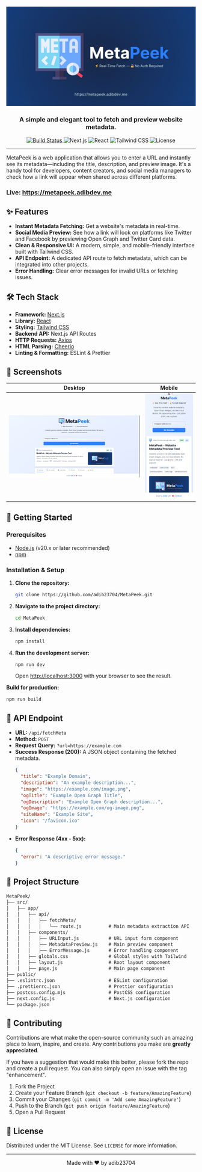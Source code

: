 <p align="center">
  <img src="https://raw.githubusercontent.com/Adib23704/MetaPeek/refs/heads/master/public/images/cover-image.jpg" alt="MetaPeek Logo">
</p>

<h3 align="center">A simple and elegant tool to fetch and preview website metadata.</h3>

<p align="center">
  <a href="https://github.com/adib23704/MetaPeek/actions/workflows/build.yml">
    <img src="https://github.com/adib23704/MetaPeek/actions/workflows/build.yml/badge.svg" alt="Build Status">
  </a>
  <img src="https://img.shields.io/badge/Next.js-15.x-black?logo=next.js" alt="Next.js">
  <img src="https://img.shields.io/badge/React-19.x-blue?logo=react" alt="React">
  <img src="https://img.shields.io/badge/Tailwind_CSS-4.x-38B2AC?logo=tailwind-css" alt="Tailwind CSS">
  <img src="https://img.shields.io/github/license/Adib23704/MetaPeek" alt="License">
</p>

---

MetaPeek is a web application that allows you to enter a URL and instantly see its metadata—including the title, description, and preview image. It's a handy tool for developers, content creators, and social media managers to check how a link will appear when shared across different platforms.

### Live: https://metapeek.adibdev.me

## ✨ Features

- **Instant Metadata Fetching:** Get a website's metadata in real-time.
- **Social Media Preview:** See how a link will look on platforms like Twitter and Facebook by previewing Open Graph and Twitter Card data.
- **Clean & Responsive UI:** A modern, simple, and mobile-friendly interface built with Tailwind CSS.
- **API Endpoint:** A dedicated API route to fetch metadata, which can be integrated into other projects.
- **Error Handling:** Clear error messages for invalid URLs or fetching issues.

## 🛠️ Tech Stack

- **Framework:** [Next.js](https://nextjs.org/)
- **Library:** [React](https://reactjs.org/)
- **Styling:** [Tailwind CSS](https://tailwindcss.com/)
- **Backend API:** Next.js API Routes
- **HTTP Requests:** [Axios](https://axios-http.com/)
- **HTML Parsing:** [Cheerio](https://cheerio.js.org/)
- **Linting & Formatting:** ESLint & Prettier

## 📸 Screenshots

| Desktop                                                | Mobile                                               |
| ------------------------------------------------------ | ---------------------------------------------------- |
| ![Desktop Screenshot](./public/screenshot/desktop.png) | ![Mobile Screenshot](./public/screenshot/mobile.png) |

## 🚀 Getting Started

### Prerequisites

- [Node.js](https://nodejs.org/en/) (v20.x or later recommended)
- [npm](https://www.npmjs.com/)

### Installation & Setup

1.  **Clone the repository:**

    ```sh
    git clone https://github.com/adib23704/MetaPeek.git
    ```

2.  **Navigate to the project directory:**

    ```sh
    cd MetaPeek
    ```

3.  **Install dependencies:**

    ```sh
    npm install
    ```

4.  **Run the development server:**
    ```sh
    npm run dev
    ```
    Open [http://localhost:3000](http://localhost:3000) with your browser to see the result.

**Build for production:**

```sh
npm run build
```

## 🔌 API Endpoint

- **URL:** `/api/fetchMeta`
- **Method:** `POST`
- **Request Query:** `?url=https://example.com`
- **Success Response (200):**
  A JSON object containing the fetched metadata.
  ```json
  {
  	"title": "Example Domain",
  	"description": "An example description...",
  	"image": "https://example.com/image.png",
  	"ogTitle": "Example Open Graph Title",
  	"ogDescription": "Example Open Graph description...",
  	"ogImage": "https://example.com/og-image.png",
  	"siteName": "Example Site",
  	"icon": "/favicon.ico"
  }
  ```
- **Error Response (4xx - 5xx):**
  ```json
  {
  	"error": "A descriptive error message."
  }
  ```

## 📂 Project Structure

```
MetaPeek/
├── src/
│   ├── app/
│   │   ├── api/
│   │   │   ├── fetchMeta/
│   │   │   │   └── route.js          # Main metadata extraction API
│   │   ├── components/
│   │   │   ├── URLInput.js           # URL input form component
│   │   │   ├── MetadataPreview.js    # Main preview component
│   │   │   ├── ErrorMessage.js       # Error handling component
│   │   ├── globals.css               # Global styles with Tailwind
│   │   ├── layout.js                 # Root layout component
│   │   ├── page.js                   # Main page component
├── public/
├── .eslintrc.json                    # ESLint configuration
├── .prettierrc.json                  # Prettier configuration
├── postcss.config.mjs                # PostCSS configuration
├── next.config.js                    # Next.js configuration
└── package.json
```

## 🤝 Contributing

Contributions are what make the open-source community such an amazing place to learn, inspire, and create. Any contributions you make are **greatly appreciated**.

If you have a suggestion that would make this better, please fork the repo and create a pull request. You can also simply open an issue with the tag "enhancement".

1.  Fork the Project
2.  Create your Feature Branch (`git checkout -b feature/AmazingFeature`)
3.  Commit your Changes (`git commit -m 'Add some AmazingFeature'`)
4.  Push to the Branch (`git push origin feature/AmazingFeature`)
5.  Open a Pull Request

## 📄 License

Distributed under the MIT License. See `LICENSE` for more information.

---

<p align="center">
  Made with ❤️ by adib23704
</p>
